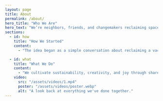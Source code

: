 ```yaml
---
layout: page
title: About
permalink: /about/
hero_title: "Who We Are"
hero_text: "We’re neighbors, friends, and changemakers reclaiming space and growing something real. In the heart of South Louisville’s District 21, we’ve turned a forgotten lot into a living orchard—rooted in care, built by community, and open to everyone."
sections:
  - id: how
    title: "How We Started"
    content:
      - "The idea began as a simple conversation about reclaiming a vacant lot—and quickly grew into something bigger. We saw an opportunity to turn concrete into connection, to plant more than trees: to plant belonging. From that seed of an idea, the orchard was born."

  - id: what
    title: "What We Do"
    content:
      - "We cultivate sustainability, creativity, and joy through shared work and shared harvests. From planting and pruning to community clean-up days, seasonal projects, and gathering the yield, every effort deepens the connection between neighbors and the land we care for together."
    video:
      src: "/assets/videos/1.mp4"
      poster: "/assets/videos/poster.webp"
      alt: "A look back at everything we've done together."
---
```

